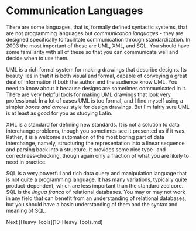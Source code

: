 # Communication Languages

There are some languages, that is, formally defined syntactic systems, that are not programming languages but *communication languages* - they are designed specifically to facilitate communication through standardization. In 2003 the most important of these are UML, XML, and SQL. You should have some familiarity with all of these so that you can communicate well and decide when to use them.

UML is a rich formal system for making drawings that describe designs. Its beauty lies in that it is both visual and formal, capable of conveying a great deal of information if both the author and the audience know UML. You need to know about it because designs are sometimes communicated in it. There are very helpful tools for making UML drawings that look very professional. In a lot of cases UML is too formal, and I find myself using a simpler *boxes and arrows* style for design drawings. But I'm fairly sure UML is at least as good for you as studying Latin.

XML is a standard for defining new standards. It is not a solution to data interchange problems, though you sometimes see it presented as if it was. Rather, it is a welcome automation of the most boring part of data interchange, namely, structuring the representation into a linear sequence and parsing back into a structure. It provides some nice type- and correctness-checking, though again only a fraction of what you are likely to need in practice.

SQL is a very powerful and rich data query and manipulation language that is not quite a programming language. It has many variations, typically quite product-dependent, which are less important than the standardized core. SQL is the *lingua franca* of relational databases. You may or may not work in any field that can benefit from an understanding of relational databases, but you should have a basic understanding of them and the syntax and meaning of SQL.

Next [Heavy Tools](10-Heavy Tools.md)
